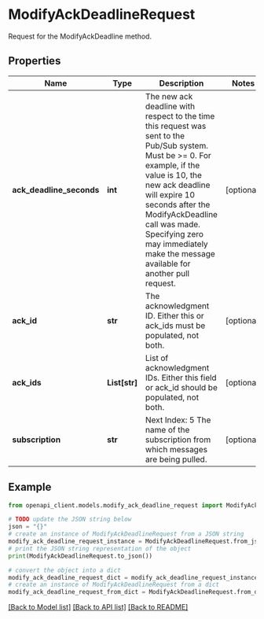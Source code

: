 # ModifyAckDeadlineRequest

Request for the ModifyAckDeadline method.

## Properties

Name | Type | Description | Notes
------------ | ------------- | ------------- | -------------
**ack_deadline_seconds** | **int** | The new ack deadline with respect to the time this request was sent to the Pub/Sub system. Must be &gt;&#x3D; 0. For example, if the value is 10, the new ack deadline will expire 10 seconds after the ModifyAckDeadline call was made. Specifying zero may immediately make the message available for another pull request. | [optional] 
**ack_id** | **str** | The acknowledgment ID. Either this or ack_ids must be populated, not both. | [optional] 
**ack_ids** | **List[str]** | List of acknowledgment IDs. Either this field or ack_id should be populated, not both. | [optional] 
**subscription** | **str** | Next Index: 5 The name of the subscription from which messages are being pulled. | [optional] 

## Example

```python
from openapi_client.models.modify_ack_deadline_request import ModifyAckDeadlineRequest

# TODO update the JSON string below
json = "{}"
# create an instance of ModifyAckDeadlineRequest from a JSON string
modify_ack_deadline_request_instance = ModifyAckDeadlineRequest.from_json(json)
# print the JSON string representation of the object
print(ModifyAckDeadlineRequest.to_json())

# convert the object into a dict
modify_ack_deadline_request_dict = modify_ack_deadline_request_instance.to_dict()
# create an instance of ModifyAckDeadlineRequest from a dict
modify_ack_deadline_request_from_dict = ModifyAckDeadlineRequest.from_dict(modify_ack_deadline_request_dict)
```
[[Back to Model list]](../README.md#documentation-for-models) [[Back to API list]](../README.md#documentation-for-api-endpoints) [[Back to README]](../README.md)


